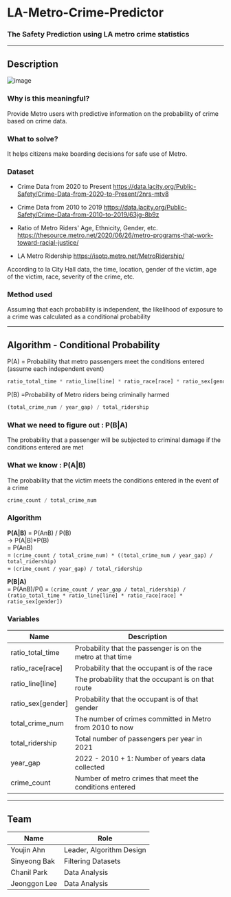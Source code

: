 # LA-Metro-Crime-Predictor
### The Safety Prediction using LA metro crime statistics

---

## Description
![image](https://user-images.githubusercontent.com/56395764/230440107-dbfaf305-c44e-4c30-b438-b6ddbf452426.png)

### Why is this meaningful?
Provide Metro users with predictive information on the probability of crime based on crime data.

### What to solve?
It helps citizens make boarding decisions for safe use of Metro.

### Dataset
- Crime Data from 2020 to Present
https://data.lacity.org/Public-Safety/Crime-Data-from-2020-to-Present/2nrs-mtv8

- Crime Data from 2010 to 2019
https://data.lacity.org/Public-Safety/Crime-Data-from-2010-to-2019/63jg-8b9z

- Ratio of Metro Riders' Age, Ethnicity, Gender, etc.
https://thesource.metro.net/2020/06/26/metro-programs-that-work-toward-racial-justice/

- LA Metro Ridership
https://isotp.metro.net/MetroRidership/

According to la City Hall data, the time, location, gender of the victim, age of the victim, race, severity of the crime, etc.

### Method used 
Assuming that each probability is independent, the likelihood of exposure to a crime was calculated as a conditional probability

---

## Algorithm - Conditional Probability
P(A) = Probability that metro passengers meet the conditions entered (assume each independent event) 

```python
ratio_total_time * ratio_line[line] * ratio_race[race] * ratio_sex[gender]
```

P(B) =Probability of Metro riders being criminally harmed
```python
(total_crime_num / year_gap) / total_ridership
```

### What we need to figure out : P(B|A)
The probability that a passenger will be subjected to criminal damage if the conditions entered are met

### What we know : P(A|B)
The probability that the victim meets the conditions entered in the event of a crime
```python
crime_count / total_crime_num
```

### Algorithm
**P(A|B)**
= P(AnB) / P(B)  
-> P(A|B)*P(B)   
= P(AnB)  
= `(crime_count / total_crime_num) * ((total_crime_num / year_gap) / total_ridership)`  
= `(crime_count / year_gap) / total_ridership`  

**P(B|A)**  
= P(AnB)/P()
= `(crime_count / year_gap / total_ridership) / (ratio_total_time * ratio_line[line] * ratio_race[race] * ratio_sex[gender])`


### Variables
|Name|Description|
|------|---|
|ratio_total_time|Probability that the passenger is on the metro at that time|
|ratio_race[race]|Probability that the occupant is of the race|
|ratio_line[line]|The probability that the occupant is on that route|
|ratio_sex[gender]|Probability that the occupant is of that gender|
|total_crime_num|The number of crimes committed in Metro from 2010 to now|
|total_ridership|Total number of passengers per year in 2021|
|year_gap|2022 - 2010 + 1: Number of years data collected|
|crime_count|Number of metro crimes that meet the conditions entered|

---

## Team
|Name|Role|
|------|---|
|Youjin Ahn|Leader, Algorithm Design|
|Sinyeong Bak|Filtering Datasets|
|Chanil Park|Data Analysis|
|Jeonggon Lee|Data Analysis|

